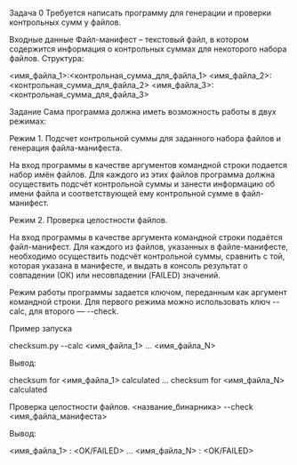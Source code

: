 Задача 0
Требуется написать программу для генерации и проверки контрольных сумм у файлов.

Входные данные
Файл-манифест – текстовый файл, в котором содержится информация о контрольных суммах для некоторого набора файлов. Структура:

<имя_файла_1>:<контрольная_сумма_для_файла_1>
<имя_файла_2>:<контрольная_сумма_для_файла_2>
<имя_файла_3>:<контрольная_сумма_для_файла_3>

Задание
Сама программа должна иметь возможность работы в двух режимах:

Режим 1. Подсчет контрольной суммы для заданного набора файлов и генерация файла-манифеста.

На вход программы в качестве аргументов командной строки подается набор имён файлов. Для каждого из этих файлов программа должна осуществить подсчёт контрольной суммы и занести информацию об имени файла и соответствующей ему контрольной сумме в файл-манифест.

Режим 2. Проверка целостности файлов.

На вход программы в качестве аргумента командной строки подаётся файл-манифест. Для каждого из файлов, указанных в файле-манифесте, необходимо осуществить подсчёт контрольной суммы, сравнить с той, которая указана в манифесте, и выдать в консоль результат о совпадении (ОК) или несовпадении (FAILED) значений.

Режим работы программы задается ключом, переданным как аргумент командной строки. Для первого режима можно использовать ключ --calc, для второго — --check.

Пример запуска

checksum.py --calc <имя_файла_1> ... <имя_файла_N>

Вывод:

checksum for <имя_файла_1> calculated
...
checksum for <имя_файла_N> calculated

Проверка целостности файлов.
<название_бинарника> --check <имя_файла_манифеста>

Вывод:

<имя_файла_1> : <OK/FAILED>
...
<имя_файла_N> : <OK/FAILED>
